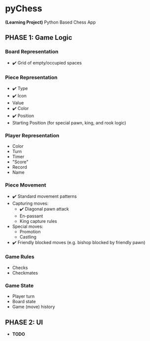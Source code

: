 # pyChess
**(Learning Project)** Python Based Chess App

## PHASE 1: Game Logic

### Board Representation
- ✔️ Grid of empty/occupied spaces

### Piece Representation
- ✔️ Type
- ✔️ Icon
- Value
- ✔️ Color
- ✔️ Position
- Starting Position (for special pawn, king, and rook logic)

### Player Representation
- Color
- Turn
- Timer
- "Score"
- Record
- Name

### Piece Movement
- ✔️ Standard movement patterns
- Capturing moves:
  - ✔️ Diagonal pawn attack
  - En-passant
  - King capture rules
- Special moves:
  - Promotion
  - Castling
- ✔️ Friendly blocked moves (e.g. bishop blocked by friendly pawn)

### Game Rules
- Checks
- Checkmates

### Game State
- Player turn
- Board state
- Game (move) history

## PHASE 2: UI
- **TODO**
